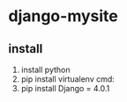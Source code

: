 # django-mysite
## install

1. install python
2. pip install virtualenv cmd: 
3. pip install Django = 4.0.1
